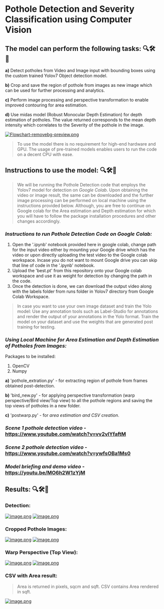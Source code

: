 # Pothole Detection and Severity Classification using Computer Vision 


## The model can perform the following tasks: 🔍🛠️🚧

**a)** Detect potholes from Video and Image input with bounding boxes using the custom trained Yolov7 Object detection model. 

**b)** Crop and save the region of pothole from images as new image which can be used for further processing and analytics. 

**c)** Perform image processing and perspective transformation to enable improved contouring for area estimation. 

**d)** Use midas model (Robust Monocular Depth Estimation) for depth estimation of potholes. The value returned corresponds to the mean depth intensity which correlates to the Severity of the pothole in the image. 

[![Flowchart-removebg-preview.png](https://i.postimg.cc/QdBqsCn7/Flowchart-removebg-preview.png)](https://postimg.cc/ZWSNxbmY) 

> To use the model there is no requirement for high-end hardware and GPU. The usage of pre-trained models enables users to run the code on a decent CPU with ease.

## Instructions to use the model: 🔍🛠️🚧

> We will be running the Pothole Detection code that employs the Yolov7 model for detection on *Google Colab*. Upon obtaining the video or image result, the same can be downloaded and the further image processing can be performed on local machine using the instructions provided below. 
> Although, you are free to continue on Google colab for the Area estimation and Depth estimation for which you will have to follow the package installation procedures and other changes accordingly.

### *Instructions to run Pothole Detection Code on Google Colab:* 

1. Open the '.ipynb' notebook provided here in google colab, change path for the input video either by mounting your Google drive which has the video or upon directly uploading the test video to the Google colab workspace. Incase you do not want to mount Google drive you can skip that line of code in the '.ipynb' notebook. 
2. Upload the 'best.pt' from this repository onto your Google colab workspace and use it as weight for detection by changing the path in the code.
3. Once the detection is done, we can download the output video along with the labels folder from runs folder in Yolov7 directory from Google Colab Workspace. 

> In case you want to use your own image dataset and train the Yolo model: Use any annotation tools such as Label-Studio for annotations and render the output of your annotations in the Yolo format. Train the model on your dataset and use the weights that are generated post training for testing.

### *Using Local Machine for Area Estimation and Depth Estimation of Potholes from Images:*

Packages to be installed:

1. OpenCV
2. Numpy

**a)** 'pothole_extration.py' - for extracting region of pothole from frames obtained post-detection.

**b)** 'bird_new.py' - for applying perspective transformation (warp perspective/Bird view/Top view) to all the pothole regions and saving the top views of potholes in a new folder.

**c)** 'postwarp.py' - for *area estimation and CSV creation*.


### *Scene 1 pothole detection video* - https://www.youtube.com/watch?v=vv2vlYfaftM

### *Scene 2 pothole detection video* - https://www.youtube.com/watch?v=ywfsOBa1Ms0

### *Model briefing and demo video* - https://youtu.be/MO6h2W1zYjM


## Results: 🔍🛠️🚧

### Detection:

[![image.png](https://i.postimg.cc/5trWPnkz/image.png)](https://postimg.cc/bG15rHPY) [![image.png](https://i.postimg.cc/BbMggwm9/image.png)](https://postimg.cc/dZZrQnM4)

### Cropped Pothole Images:

[![image.png](https://i.postimg.cc/3wtmzDgm/image.png)](https://postimg.cc/HJ7rynvk) [![image.png](https://i.postimg.cc/yxZc4vHt/image.png)](https://postimg.cc/V0zdX95W)

### Warp Perspective (Top View):

[![image.png](https://i.postimg.cc/Y94mYbh0/image.png)](https://postimg.cc/Ppjxkbbn) [![image.png](https://i.postimg.cc/0Qmy93zY/image.png)](https://postimg.cc/CBhgNcH5)

### CSV with Area result: 

> Area is returned in pixels, sqcm and sqft.
> CSV contains Area rendered in sqft.

[![image.png](https://i.postimg.cc/WpXQh80g/image.png)](https://postimg.cc/0rKt4pWy)





